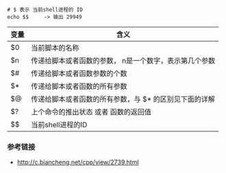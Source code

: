 ```
# $ 表示 当前shell进程的 ID
echo $$     -> 输出 29949
```

|  变量   | 含义  |
|  ----  | ----  |
| $0  | 当前脚本的名称 |
| $n  | 传递给脚本或者函数的参数， n是一个数字，表示第几个参数 |
| $#  | 传递给脚本或者函数参数的个数 |
| $*  | 传递给脚本或者函数的所有参数 |
| $@  | 传递给脚本或者函数的所有参数，与 $* 的区别见下面的详解 |
| $?  | 上个命令的推出状态 或者 函数的返回值 |
| $$  | 当前shell进程的ID |

### 参考链接
+ http://c.biancheng.net/cpp/view/2739.html